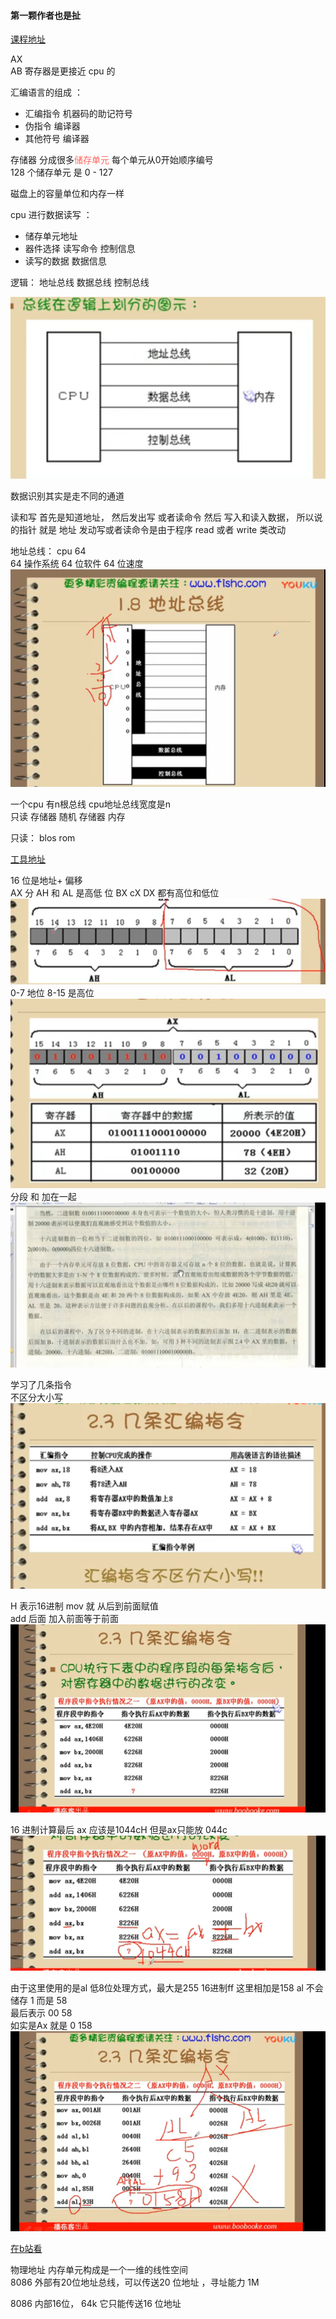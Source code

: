 
#### 第一颗作者也是扯   
[课程地址](http://howzhi.com/course/825/lesson/13199)    

 AX  
 AB 
 寄存器是更接近 cpu 的

 汇编语言的组成 ：
 + 汇编指令  机器码的助记符号
 + 伪指令    编译器
 + 其他符号  编译器  

存储器 分成很多<font color = #ff666>储存单元 </font > 每个单元从0开始顺序编号  
128 个储存单元 是 0 - 127  

磁盘上的容量单位和内存一样   

cpu 进行数据读写 ：
+ 储存单元地址
+ 器件选择 读写命令 控制信息
+ 读写的数据 数据信息    

   
 逻辑：
 地址总线
 数据总线
 控制总线  
 

<img src = "im/1.png" >   

数据识别其实是走不同的通道  

读和写 首先是知道地址， 然后发出写 或者读命令 然后 写入和读入数据， 所以说的指针 就是 地址
发动写或者读命令是由于程序 read 或者 write 类改动

地址总线： 
cpu 64  
64 操作系统
64 位软件 
64 位速度  
<img src = "im/2.png" >  

一个cpu 有n根总线 cpu地址总线宽度是n   
只读 存储器 
随机 存储器  内存 

只读： blos rom 

[工具地址](http://masm32.com/board/index.php?topic=6855.0)   

16 位是地址+ 偏移  
AX 分 AH 和 AL 是高低 位 
BX
cX 
DX 
都有高位和低位   
<img src = "im/3.png" >   
 0-7 地位 
 8-15 是高位   
<img src = "im/4.png" >     
分段 和 加在一起    
<img src = "im/5.png" >  
 
 学习了几条指令   
 不区分大小写   
<img src = "im/6.png" >  

H 表示16进制 mov 就 从后到前面赋值  
add  后面 加入前面等于前面   
<img src = "im/7.png" >  


16 进制计算最后 ax 应该是1044cH 但是ax只能放 044c 
<img src = "im/8.png" > 


由于这里使用的是al 低8位处理方式，最大是255  16进制ff 这里相加是158  al 不会储存 1  而是 58      
最后表示 00 58  
如实是Ax 就是 0 158 
<img src = "im/9.png" >      

[在b站看](https://www.bilibili.com/video/av28132657/?p=8)    

物理地址 内存单元构成是一个一维的线性空间   
8086 外部有20位地址总线，可以传送20 位地址 ，寻址能力 1M 

8086 内部16位， 64k 它只能传送16 位地址 

























